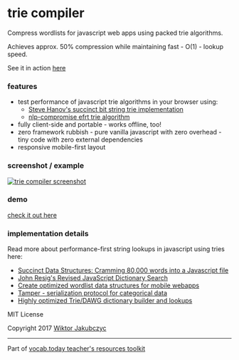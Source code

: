 # trie compiler
Compress wordlists for javascript web apps using packed trie algorithms.

Achieves approx. 50% compression while maintaining fast - O(1) - lookup speed.

See it in action [here](https://monolithpl.github.io/trie-compiler/)

### features
- test performance of javascript trie algorithms in your browser using:
  * [Steve Hanov's succinct bit string trie implementation](http://www.hanovsolutions.com/trie/Bits.js)
  * [nlp-compromise efrt trie algorithm](https://github.com/nlp-compromise/efrt)
- fully client-side and portable - works offline, too!
- zero framework rubbish - pure vanilla javascript with zero overhead - tiny code with zero external dependencies
- responsive mobile-first layout

### screenshot / example
[![trie compiler screenshot](https://monolithpl.github.io/trie-compiler/trie-screenshot.png)](https://monolithpl.github.io/trie-compiler/)

### demo
[check it out here](https://monolithpl.github.io/trie-compiler/)

### implementation details
Read more about performance-first string lookups in javascript using tries here:
- [Succinct Data Structures: Cramming 80,000 words into a Javascript file](http://stevehanov.ca/blog/index.php?id=120)
- [John Resig's Revised JavaScript Dictionary Search](http://ejohn.org/blog/revised-javascript-dictionary-search/)
- [Create optimized wordlist data structures for mobile webapps](https://www.united-coders.com/christian-harms/create-optimized-wordlist-data-structures-for-mobile-webapps/)
- [Tamper - serialization protocol for categorical data](https://nytimes.github.io/tamper/)
- [Highly optimized Trie/DAWG dictionary builder and lookups](https://github.com/mckoss/lookups)

MIT License

Copyright 2017 [Wiktor Jakubczyc](http://vocab.today/contact)

---

Part of [vocab.today teacher's resources toolkit](https://vocab.today/teacher)
